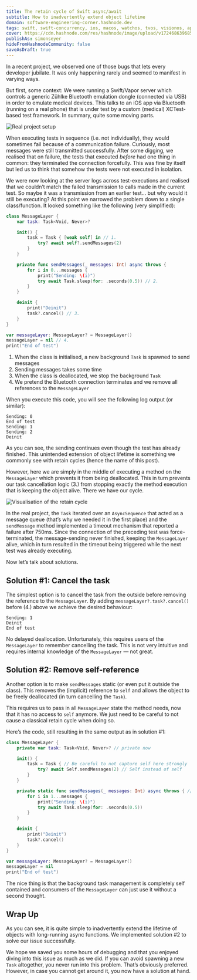 ```yaml
---
title: The retain cycle of Swift async/await
subtitle: How to inadvertently extend object lifetime
domain: software-engineering-corner.hashnode.dev
tags: swift, swift-concurrency, ios, macos, watchos, tvos, visionos, apple, vapor, bluetooth, concurrency, asynchronous, async, await, async-await, developer, learning, software-development, programming-tips, software-engineering, code, coding
cover: https://cdn.hashnode.com/res/hashnode/image/upload/v1724686396858/4k_l7bLPj.jpg?auto=format
publishAs: simonseyer
hideFromHashnodeCommunity: false
saveAsDraft: true
--- 
```

In a recent project, we observed one of those bugs that lets every developer jubilate. It was only happening rarely and seemed to manifest in varying ways. 

But first, some context: We were running a Swift/Vapor server which controls a generic Zühlke Bluetooth emulation dongle (connected via USB) in order to emulate medical devices. This talks to an iOS app via Bluetooth (running on a real phone) that is under test by a custom (medical) XCTest-based test framework. In summary, quite some moving parts.

![Real project setup](https://cdn.hashnode.com/res/hashnode/image/upload/v1724685658047/IBP4odcIg.png?auto=format)

When executing tests in sequence (i.e. not individually), they would sometimes fail because of a communication failure. Curiously, most messages were still transmitted successfully. After some digging, we realised that on failure, the tests that executed *before* had one thing in common: they terminated the connection forcefully. This was fine by itself but led us to think that somehow the tests were not executed in isolation.

We were now looking at the server logs across test-executions and realised that we couldn’t match the failed transmission to calls made in the current test. So maybe it was a transmission from an earlier test… but why would it still be executing? At this point we narrowed the problem down to a single class/function. It looked something like the following (very simplified):

```swift
class MessageLayer {
    var task: Task<Void, Never>?

    init() {
        task = Task { [weak self] in // 1.
            try? await self?.sendMessages(2)
        }
    }

    private func sendMessages(_ messages: Int) async throws {
        for i in 0...messages {
            print("Sending: \(i)")
            try await Task.sleep(for: .seconds(0.5)) // 2.
        }
    }

    deinit {
        print("Deinit")
        task?.cancel() // 3.
    }
}

var messageLayer: MessageLayer? = MessageLayer()
messageLayer = nil // 4.
print("End of test")
```

1. When the class is initialised, a new background `Task` is spawned to send messages
2. Sending messages takes some time
3. When the class is deallocated, we stop the background `Task`
4. We pretend the Bluetooth connection terminates and we remove all references to the `MessageLayer` 

When you execute this code, you will see the following log output (or similar):
```text
Sending: 0
End of test
Sending: 1
Sending: 2
Deinit
```

As you can see, the sending continues even though the test has already finished. This unintended extension of object lifetime is something we commonly see with retain cycles (hence the name of this post). 

However, here we are simply in the middle of executing a method on the `MessageLayer` which prevents it from being deallocated. This in turn prevents our task cancellation logic (3.) from stopping exactly the method execution that is keeping the object alive. There we have our cycle.

![Visualisation of the retain cycle](https://cdn.hashnode.com/res/hashnode/image/upload/v1724685726758/0b1QCVlR4.png?auto=format)

In the real project, the `Task` iterated over an `AsyncSequence` that acted as a message queue (that’s why we needed it in the first place) and the `sendMessage` method implemented a timeout mechanism that reported a failure after 750ms. Since the connection of the preceding test was force-terminated, the message-sending never finished, keeping the `MessageLayer`  alive, which in turn resulted in the timeout being triggered while the next test was already executing.

Now let’s talk about solutions.

## Solution #1: Cancel the task 
The simplest option is to cancel the task from the outside before removing the reference to the `MessageLayer`. By adding `messageLayer?.task?.cancel()` before (4.) above we achieve the desired behaviour:
```text
Sending: 1
Deinit
End of test
```

No delayed deallocation. Unfortunately, this requires users of the `MessageLayer` to remember cancelling the task. This is not very intuitive and requires internal knowledge of the `MessageLayer` — not great.
 
## Solution #2: Remove self-reference
Another option is to make `sendMessages` static (or even put it outside the class). This removes the (implicit) reference to `self`  and allows the object to be freely deallocated (in turn cancelling the `Task`).

This requires us to pass in all `MessageLayer` state the method needs, now that it has no access to `self` anymore. We just need to be careful to not cause a classical retain cycle when doing so.

Here’s the code, still resulting in the same output as in solution #1:
```swift
class MessageLayer {
    private var task: Task<Void, Never>? // private now

    init() {
        task = Task { // Be careful to not capture self here strongly
            try? await Self.sendMessages(2) // Self instead of self
        }
    }

    private static func sendMessages(_ messages: Int) async throws { // static
        for i in 1...messages {
            print("Sending: \(i)")
            try await Task.sleep(for: .seconds(0.5))
        }
    }

    deinit {
        print("Deinit")
        task?.cancel()
    }
}

var messageLayer: MessageLayer? = MessageLayer()
messageLayer = nil
print("End of test")
```

The nice thing is that the background task management is completely self contained and consumers of the `MessageLayer` can just use it without a second thought.

## Wrap Up
As you can see, it is quite simple to inadvertently extend the lifetime of objects with long-running async functions. We implemented solution #2 to solve our issue successfully. 

We hope we saved you some hours of debugging and that you enjoyed diving into this issue as much as we did. If you can avoid spawning a new `Task` altogether, you never run into this problem. That’s obviously preferred. However, in case you cannot get around it, you now have a solution at hand.
